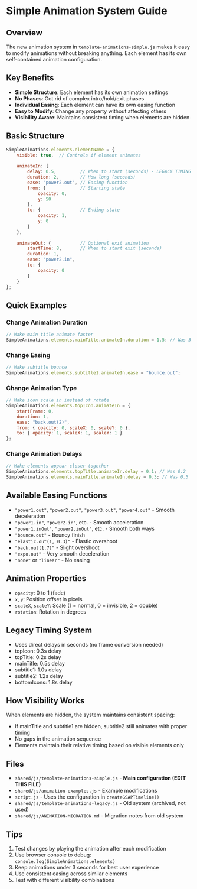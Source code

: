 # Simple Animation System Guide

## Overview
The new animation system in `template-animations-simple.js` makes it easy to modify animations without breaking anything. Each element has its own self-contained animation configuration.

## Key Benefits
- **Simple Structure**: Each element has its own animation settings
- **No Phases**: Got rid of complex intro/hold/exit phases
- **Individual Easing**: Each element can have its own easing function
- **Easy to Modify**: Change any property without affecting others
- **Visibility Aware**: Maintains consistent timing when elements are hidden

## Basic Structure

```javascript
SimpleAnimations.elements.elementName = {
    visible: true,  // Controls if element animates
    
    animateIn: {
        delay: 0.5,         // When to start (seconds) - LEGACY TIMING
        duration: 2,        // How long (seconds)
        ease: "power2.out", // Easing function
        from: {             // Starting state
            opacity: 0,
            y: 50
        },
        to: {               // Ending state
            opacity: 1,
            y: 0
        }
    },
    
    animateOut: {           // Optional exit animation
        startTime: 8,       // When to start exit (seconds)
        duration: 1,
        ease: "power2.in",
        to: {
            opacity: 0
        }
    }
};
```

## Quick Examples

### Change Animation Duration
```javascript
// Make main title animate faster
SimpleAnimations.elements.mainTitle.animateIn.duration = 1.5; // Was 3
```

### Change Easing
```javascript
// Make subtitle bounce
SimpleAnimations.elements.subtitle1.animateIn.ease = "bounce.out";
```

### Change Animation Type
```javascript
// Make icon scale in instead of rotate
SimpleAnimations.elements.topIcon.animateIn = {
    startFrame: 0,
    duration: 1,
    ease: "back.out(2)",
    from: { opacity: 0, scaleX: 0, scaleY: 0 },
    to: { opacity: 1, scaleX: 1, scaleY: 1 }
};
```

### Change Animation Delays
```javascript
// Make elements appear closer together
SimpleAnimations.elements.topTitle.animateIn.delay = 0.1; // Was 0.2
SimpleAnimations.elements.mainTitle.animateIn.delay = 0.3; // Was 0.5
```

## Available Easing Functions
- `"power1.out"`, `"power2.out"`, `"power3.out"`, `"power4.out"` - Smooth deceleration
- `"power1.in"`, `"power2.in"`, etc. - Smooth acceleration
- `"power1.inOut"`, `"power2.inOut"`, etc. - Smooth both ways
- `"bounce.out"` - Bouncy finish
- `"elastic.out(1, 0.3)"` - Elastic overshoot
- `"back.out(1.7)"` - Slight overshoot
- `"expo.out"` - Very smooth deceleration
- `"none"` or `"linear"` - No easing

## Animation Properties
- `opacity`: 0 to 1 (fade)
- `x`, `y`: Position offset in pixels
- `scaleX`, `scaleY`: Scale (1 = normal, 0 = invisible, 2 = double)
- `rotation`: Rotation in degrees

## Legacy Timing System
- Uses direct delays in seconds (no frame conversion needed)
- topIcon: 0.3s delay
- topTitle: 0.2s delay  
- mainTitle: 0.5s delay
- subtitle1: 1.0s delay
- subtitle2: 1.2s delay
- bottomIcons: 1.8s delay

## How Visibility Works
When elements are hidden, the system maintains consistent spacing:
- If mainTitle and subtitle1 are hidden, subtitle2 still animates with proper timing
- No gaps in the animation sequence
- Elements maintain their relative timing based on visible elements only

## Files
- `shared/js/template-animations-simple.js` - **Main configuration (EDIT THIS FILE)**
- `shared/js/animation-examples.js` - Example modifications
- `script.js` - Uses the configuration in `createGSAPTimeline()`
- `shared/js/template-animations-legacy.js` - Old system (archived, not used)
- `shared/js/ANIMATION-MIGRATION.md` - Migration notes from old system

## Tips
1. Test changes by playing the animation after each modification
2. Use browser console to debug: `console.log(SimpleAnimations.elements)`
3. Keep animations under 3 seconds for best user experience
4. Use consistent easing across similar elements
5. Test with different visibility combinations